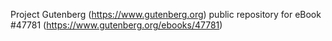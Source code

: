 Project Gutenberg (https://www.gutenberg.org) public repository for eBook #47781 (https://www.gutenberg.org/ebooks/47781)
